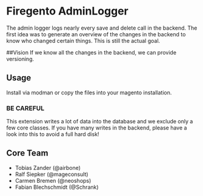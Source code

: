 # Firegento AdminLogger

The admin logger logs nearly every save and delete call in the backend. The first idea was to generate an overview of the changes in the backend to know who changed certain things. This is still the actual goal.

##Vision
If we know all the changes in the backend, we can provide versioning.

## Usage
Install via modman or copy the files into your magento installation.

### BE CAREFUL
This extension writes a lot of data into the database and we exclude only a few core classes. If you have many writes in the backend, please have a look into this to avoid a full hard disk!

## Core Team
* Tobias Zander (@airbone)
* Ralf Siepker (@mageconsult)
* Carmen Bremen (@neoshops)
* Fabian Blechschmidt (@Schrank)